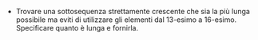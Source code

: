 - Trovare una sottosequenza strettamente crescente che sia la più lunga possibile ma eviti di utilizzare gli elementi dal 13-esimo a 16-esimo.\
Specificare quanto è lunga e fornirla.